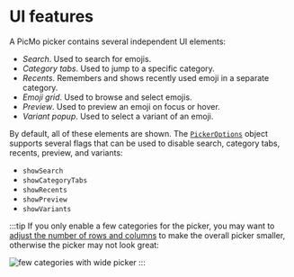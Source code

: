 # UI features

A PicMo picker contains several independent UI elements:

- *Search*. Used to search for emojis.
- *Category tabs*. Used to jump to a specific category.
- *Recents*. Remembers and shows recently used emoji in a separate category.
- *Emoji grid*. Used to browse and select emojis.
- *Preview*. Used to preview an emoji on focus or hover.
- *Variant popup*. Used to select a variant of an emoji.

By default, all of these elements are shown. The [`PickerOptions`](../api/types/picker-options) object supports several flags that can be used to disable search, category tabs, recents, preview, and variants:

- `showSearch`
- `showCategoryTabs`
- `showRecents`
- `showPreview`
- `showVariants`

:::tip
If you only enable a few categories for the picker, you may want to [adjust the number of rows and columns](size-layout) to make the overall picker smaller, otherwise the picker may not look great:

![few categories with wide picker](@site/static/img/usage/few-categories.png)
:::